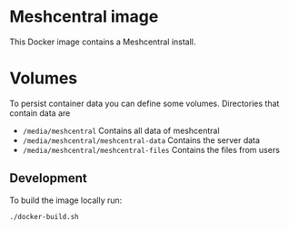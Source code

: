 # Meshcentral image

This Docker image contains a Meshcentral install.

# Volumes

To persist container data you can define some volumes. Directories that contain data are

- `/media/meshcentral`
    Contains all data of meshcentral
- `/media/meshcentral/meshcentral-data`
    Contains the server data
- `/media/meshcentral/meshcentral-files`
    Contains the files from users


## Development

To build the image locally run:
```bash
./docker-build.sh
```